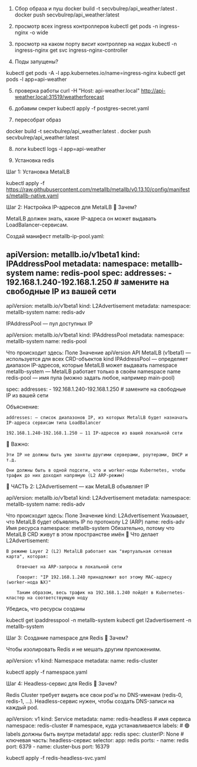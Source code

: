 1) Сбор образа и пуш 
docker build -t secvbulrep/api_weather:latest .
docker push secvbulrep/api_weather:latest


2) просмотр всех ingress   контроллеров
kubectl get pods -n ingress-nginx -o wide

3) просмотр на каком порту висит контроллер на нодах
kubectl -n ingress-nginx get svc ingress-nginx-controller

4. Поды запущены?

kubectl get pods -A -l app.kubernetes.io/name=ingress-nginx
kubectl get pods -l app=api-weather

5) проверка работы
curl -H "Host: api-weather.local" http://api-weather.local:31519/weatherforecast


6)  добавим секрет 
kubectl apply -f postgres-secret.yaml


7) пересобрат образ

docker build -t secvbulrep/api_weather:latest .
docker push secvbulrep/api_weather:latest

8)  логи
 kubectl logs -l app=api-weather 


 9) Установка redis

Шаг 1: Установка MetalLB

kubectl apply -f https://raw.githubusercontent.com/metallb/metallb/v0.13.10/config/manifests/metallb-native.yaml

Шаг 2: Настройка IP-адресов для MetalLB
📌 Зачем?

MetalLB должен знать, какие IP-адреса он может выдавать LoadBalancer-сервисам.

Создай манифест metallb-ip-pool.yaml:

apiVersion: metallb.io/v1beta1
kind: IPAddressPool
metadata:
  namespace: metallb-system
  name: redis-pool
spec:
  addresses:
    - 192.168.1.240-192.168.1.250  # замените на свободные IP из вашей сети
---
apiVersion: metallb.io/v1beta1
kind: L2Advertisement
metadata:
  namespace: metallb-system
  name: redis-adv

IPAddressPool — пул доступных IP

apiVersion: metallb.io/v1beta1
kind: IPAddressPool
metadata:
  namespace: metallb-system
  name: redis-pool

Что происходит здесь:
Поле	Значение
apiVersion	API MetalLB (v1beta1) — используется для всех CRD-объектов
kind	IPAddressPool — определяет диапазон IP-адресов, которые MetalLB может выдавать
namespace	metallb-system — MetalLB работает только в своём namespace
name	redis-pool — имя пула (можно задать любое, например main-pool)

spec:
  addresses:
    - 192.168.1.240-192.168.1.250  # замените на свободные IP из вашей сети

Объяснение:

    addresses: — список диапазонов IP, из которых MetalLB будет назначать IP-адреса сервисам типа LoadBalancer

    192.168.1.240-192.168.1.250 — 11 IP-адресов из вашей локальной сети

🔔 Важно:

    Эти IP не должны быть уже заняты другими серверами, роутерами, DHCP и т.д.

    Они должны быть в одной подсети, что и worker-ноды Kubernetes, чтобы трафик до них доходил напрямую (L2 ARP-режим)

🔹 ЧАСТЬ 2: L2Advertisement — как MetalLB объявляет IP

apiVersion: metallb.io/v1beta1
kind: L2Advertisement
metadata:
  namespace: metallb-system
  name: redis-adv

Что происходит здесь:
Поле	Значение
kind: L2Advertisement	Указывает, что MetalLB будет объявлять IP по протоколу L2 (ARP)
name: redis-adv	Имя ресурса
namespace: metallb-system	Обязательно, потому что MetalLB CRD живут в этом пространстве имён
🧠 Что делает L2Advertisement:

    В режиме Layer 2 (L2) MetalLB работает как "виртуальная сетевая карта", которая:

        Отвечает на ARP-запросы в локальной сети

        Говорит: "IP 192.168.1.240 принадлежит вот этому MAC-адресу (worker-нода №X)"

        Таким образом, весь трафик на 192.168.1.240 пойдёт в Kubernetes-кластер на соответствующую ноду

Убедись, что ресурсы созданы

kubectl get ipaddresspool -n metallb-system
kubectl get l2advertisement -n metallb-system


Шаг 3: Создание namespace для Redis
📌 Зачем?

Чтобы изолировать Redis и не мешать другим приложениям.

apiVersion: v1
kind: Namespace
metadata:
  name: redis-cluster

kubectl apply -f namespace.yaml

 Шаг 4: Headless-сервис для Redis
📌 Зачем?

Redis Cluster требует видеть все свои pod'ы по DNS-именам (redis-0, redis-1, ...). Headless-сервис нужен, чтобы создать DNS-записи на каждый pod.

apiVersion: v1
kind: Service
metadata:
  name: redis-headless         # имя сервиса
  namespace: redis-cluster     # namespace, куда устанавливается
  labels:                      # 🟢 labels должны быть внутри metadata!
    app: redis
spec:
  clusterIP: None              # ключевая часть: headless-сервис
  selector:
    app: redis
  ports:
    - name: redis
      port: 6379
    - name: cluster-bus
      port: 16379


kubectl apply -f redis-headless-svc.yaml